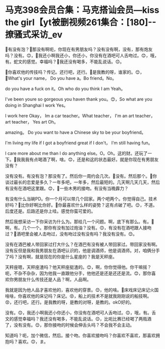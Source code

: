 # 马克398会员合集：马克搭讪会员—kiss the girl【yt被删视频261集合：[180]--撩骚式采访_ev

🎼有没有泡？🎼那没有啊呃，你现在有男朋友吗？没有没有啊，没有，那有炮友吗？没有。😊，🎼我还小啊我还小，你还小，你没有在酒吧可人舌吻过。😊，哦，有。蛇文的感觉。幸福吗？🎼我还没有喝多，不能乱说话。😊。

🎼你喜欢他的传技吗？传记。还行吧，还行。🎼是我教的呀，谁家的。😊，🎼What's your name， Do you have a。Bo friend。No。

 do you have a fuck on it。Oh who do you think I am Yeah。

 I've been youre so gorgeous you haven thank you。😊，So what are you doing in Shanghai I work Yes。

 I work here Okay， Im a car teacher。What teacher， I'm an art teacher， art teacher， Yes art Oh。

 amazing。 Do you want to have a Chinese sky to be your boyfriend。

I'm living my life if I got a boyfriend great if I don't， I'm still having fun。

I care more about me than I do anything else。O。Oh。这的财。还玩了一下。🎼我我我有点喝酒了啊，啥。😊，还是和这的状态最好。就是你现在有男朋友没有？

没有没有。有没有泡？那没有了。然后你一周约会几次。🎼没有。然后那个。🎼你谈过最长的恋爱是多久？一年多吧，一年多，然后最短的。几天啊几天几天，然后有没有在酒吧这里跟。😊，🎼一些木男的接吻。有没有当晚霹力？

有没有什么当碗PD。你一个月可以带几个回家。两个吧两个。你觉得自己。技术好吗？🎼比你好啊比你好。🎼你最喜欢什么样的姿势？这有点破了吧。😊，不道。后度还是。后路还是你上哇。感觉你蛮可爱的。

然后我想采访一下你采访为什么为。那给几一个问题。啊，底下有那么。有。🎼啊，有。几个一个。那你有没有加过炮油？没有。😊，有没有在酒吧跟人接吻过？🎼酒吧里会被人击吻过，没有吻过没有没有吗？我没有没有。😊。

没有在酒巴被人带回家过打大什么？在酒巴有没有被人带回家过。带回家没有啊。没有反但是我和我男朋友在酒吧认识的，他是调酒师，他是调酒师。对，咱俩分手了吗？没有啊，就是现在的你是什么星座的？我是天秤座。

天秤座嗯，天秤座渣吗？他天秤座挺渣的。😊，啊，你你觉得他。你干嘛摇？呃，不杂不杂杂，因为他我一直跟他分手，他他还是还是还还是流。😊，那你喜欢你男朋友什么传技还是人品？啊，人品啊。

我就是因为他人品才喜欢他的，喜欢他的穿景。😊，他的啥。🎼床戏床记床记火国啥啥，你喜欢他的床记吗？床记。😡，船上的技术不是就我刚刚说的船技啊。😡，还行吧，还行。是我教的呀，是教的对呀，是教的。okO好的。

没有。😊，我还小啊我还小你还小，你没有在酒吧可人舌吻过。😊，哦，有。舌文的感觉幸福吗？我还没有喝多，不能乱说话。😊，比呃比赛已经喝了两瓶酒了，没有没有。😊，那你接吻的时候会伸舌头吗？不会我不会主动。

知道吗？呃，加个微信，然后。接个吻。你喜欢接吻吗？你喜欢不喜欢，那喜欢拥抱吗？喜欢。😊，ま。